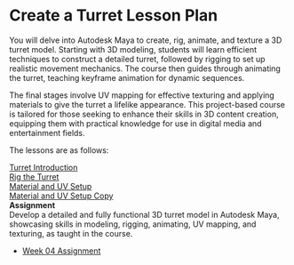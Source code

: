 # Create a Turret Lesson Plan

<p>You will delve into Autodesk Maya to create, rig, animate, and texture a 3D turret model. Starting with 3D modeling, students will learn efficient techniques to construct a detailed turret, followed by rigging to set up realistic movement mechanics. The course then guides through animating the turret, teaching keyframe animation for dynamic sequences.</p>
<p>The final stages involve UV mapping for effective texturing and applying materials to give the turret a lifelike appearance. This project-based course is tailored for those seeking to enhance their skills in 3D content creation, equipping them with practical knowledge for use in digital media and entertainment fields.</p>
<p>The lessons are as follows:</p>
<div class="ig-info">
<div class="module-item-title"><span class="item_name"><a class="ig-title title item_link" title="Turret Introduction" href="https://vertexschool.instructure.com/courses/463/modules/items/24395">Turret Introduction</a></span></div>
<div class="module-item-title"><span class="item_name"><a class="ig-title title item_link" title="Rig the Turret" href="https://vertexschool.instructure.com/courses/463/modules/items/24396">Rig the Turret</a></span></div>
<div class="module-item-title"><span class="item_name"><a class="ig-title title item_link" title="Material and UV Setup" href="https://vertexschool.instructure.com/courses/463/modules/items/24397">Material and UV Setup</a></span></div>
<div class="module-item-title"><span class="item_name"><a class="ig-title title item_link" title="Material and UV Setup Copy" href="https://vertexschool.instructure.com/courses/463/modules/items/24398">Material and UV Setup Copy</a></span></div>
<div class="module-item-title"><strong>Assignment</strong></div>
<div class="module-item-title">Develop a detailed and fully functional 3D turret model in Autodesk Maya, showcasing skills in modeling, rigging, animating, UV mapping, and texturing, as taught in the course.</div>
<ul>
<li class="module-item-title"><a title="Assignment 04: Turret Creation" href="https://vertexschool.instructure.com/courses/463/assignments/3214" data-course-type="assignments" data-published="false" data-api-endpoint="https://vertexschool.instructure.com/api/v1/courses/463/assignments/3214" data-api-returntype="Assignment">Week 04 Assignment</a></li>
</ul>
</div>